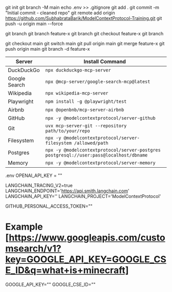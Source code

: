 git init
git branch -M main
echo .env >> .gitignore
git add .
git commit -m "Initial commit - cleaned repo"
git remote add origin https://github.com/SubhabrataBarik/ModelContextProtocol-Training.git
git push -u origin main --force


git branch
git branch feature-x
git branch
git checkout feature-x
git branch

git checkout main
git switch main
git pull origin main
git merge feature-x
git push origin main
git branch -d feature-x




| Server        | Install Command                                                                        |
| ------------- | -------------------------------------------------------------------------------------- |
| DuckDuckGo    | `npx duckduckgo-mcp-server`                                                            |
| Google Search | `npx @mcp-server/google-search-mcp@latest`                                             | DONE
| Wikipedia     | `npx wikipedia-mcp-server`                                                             | DONE
| Playwright    | `npm install -g @playwright/test`                                                      | DONE
| Airbnb        | `npx @openbnb/mcp-server-airbnb`                                                       | DONE
| GitHub        | `npx -y @modelcontextprotocol/server-github`                                           | DONE
| Git           | `uvx mcp-server-git --repository path/to/your/repo`                                    | DONE
| Filesystem    | `npx -y @modelcontextprotocol/server-filesystem /allowed/path`                         | DONE
| Postgres      | `npx -y @modelcontextprotocol/server-postgres postgresql://user:pass@localhost/dbname` | DONE
| Memory        | `npx -y @modelcontextprotocol/server-memory`                                           | DONE



.env
OPENAI_API_KEY = ""

LANGCHAIN_TRACING_V2=true
LANGCHAIN_ENDPOINT='https://api.smith.langchain.com'
LANGCHAIN_API_KEY=''
LANGCHAIN_PROJECT='ModelContextProtocol'

GITHUB_PERSONAL_ACCESS_TOKEN=""
# Example [https://www.googleapis.com/customsearch/v1?key=GOOGLE_API_KEY=GOOGLE_CSE_ID&q=what+is+minecraft]
GOOGLE_API_KEY=""
GOOGLE_CSE_ID=""